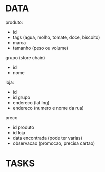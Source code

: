 # DATA

produto:
- id
- tags (agua, molho, tomate, doce, biscoito)
- marca
- tamanho (peso ou volume)

grupo (store chain)
- id
- nome

loja:
- id
- id grupo
- endereco (lat lng)
- endereco (numero e nome da rua)

preco
- id produto
- id loja
- data encontrada (pode ter varias)
- observacao (promocao, precisa cartao)

# TASKS
